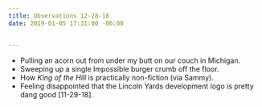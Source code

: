```yaml
---
title: Observations 12-28-18
date: 2019-01-05 17:31:00 -06:00


---
```


- Pulling an acorn out from under my butt on our couch in Michigan.
- Sweeping up a single Impossible burger crumb off the floor.
- How *King of the Hill* is practically non-fiction (via Sammy).
- Feeling disappointed that the Lincoln Yards development logo is pretty dang good [11-29-18].
